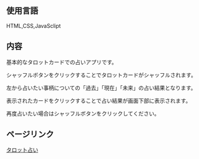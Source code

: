 ## 使用言語

HTML,CSS,JavaSclipt

## 内容

基本的なタロットカードでの占いアプリです。

シャッフルボタンをクリックすることでタロットカードがシャッフルされます。

左から占いたい事柄についての「過去」「現在」「未来」の占い結果となります。

表示されたカードをクリックすることで占い結果が画面下部に表示されます。

再度占いたい場合はシャッフルボタンをクリックしてください。

## ページリンク

[タロット占い](https://kyousuke-s.github.io/kadai/)
